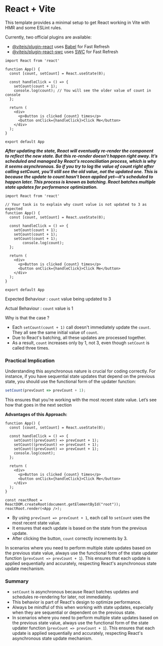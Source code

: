 # React + Vite

This template provides a minimal setup to get React working in Vite with HMR and some ESLint rules.

Currently, two official plugins are available:

- [@vitejs/plugin-react](https://github.com/vitejs/vite-plugin-react/blob/main/packages/plugin-react/README.md) uses [Babel](https://babeljs.io/) for Fast Refresh
- [@vitejs/plugin-react-swc](https://github.com/vitejs/vite-plugin-react-swc) uses [SWC](https://swc.rs/) for Fast Refresh

```JSX
import React from 'react'

function App() {
  const [count, setCount] = React.useState(0);

  const handleClick = () => {
    setCount(count + 1);
    console.log(count); // You will see the older value of count in console
  };

  return (
    <div>
      <p>Button is clicked {count} times</p>
      <button onClick={handleClick}>Click Me</button>
    </div>
  );
}

export default App
```
***After updating the state, React will eventually re-render the component to reflect the new state. But this re-render doesn’t happen right away. It’s scheduled and managed by React's reconciliation process, which is why it seems asynchronous. So if you try to log the value of count right after calling setCount, you'll still see the old value, not the updated one. This is because the update to count hasn't been applied yet—it's scheduled to happen later. This process is known as batching. React batches multiple state updates for performance optimization.***

```JSX
import React from 'react'

// Your task is to explain why count value is not updated to 3 as expected
function App() {
  const [count, setCount] = React.useState(0);

  const handleClick = () => {
    setCount(count + 1);
    setCount(count + 1);
    setCount(count + 1);
		console.log(count);
  };

  return (
    <div>
      <p>Button is clicked {count} times</p>
      <button onClick={handleClick}>Click Me</button>
    </div>
  );
}

export default App
```
Expected Behaviour : `count` value being updated to 3

Actual Behaviour : `count` value is 1

Why is that the case ?

- Each `setCount(count + 1)` call doesn't immediately update the `count`. They all see the same initial value of `count`.
- Due to React's batching, all these updates are processed together.
- As a result, `count` increases only by 1, not 3, even though `setCount` is called three times.

### Practical Implication

Understanding this asynchronous nature is crucial for coding correctly. For instance, if you have sequential state updates that depend on the previous state, you should use the functional form of the updater function:

```jsx
setCount(prevCount => prevCount + 1);
```

This ensures that you're working with the most recent state value. Let’s see how that goes in the next section

**Advantages of this Approach:**

```JSX
function App() {
  const [count, setCount] = React.useState(0);

  const handleClick = () => {
    setCount((prevCount) => prevCount + 1);
    setCount((prevCount) => prevCount + 1);
    setCount((prevCount) => prevCount + 1);
    console.log(count);
  };

  return (
    <div>
      <p>Button is clicked {count} times</p>
      <button onClick={handleClick}>Click Me</button>
    </div>
  );
}

const reactRoot = ReactDOM.createRoot(document.getElementById("root"));
reactRoot.render(<App />);
```

- By using `prevCount => prevCount + 1`, each call to `setCount` uses the most recent state value.
- It ensures that each update is based on the state from the previous update.
- After clicking the button, `count` correctly increments by 3.

In scenarios where you need to perform multiple state updates based on the previous state value, always use the functional form of the state updater function (`prevCount => prevCount + 1`). This ensures that each update is applied sequentially and accurately, respecting React's asynchronous state update mechanism.

### Summary

- `setCount` is asynchronous because React batches updates and schedules re-rendering for later, not immediately.
- This behavior is part of React's design to optimize performance.
- Always be mindful of this when working with state updates, especially when they are sequential or dependent on the previous state.
- In scenarios where you need to perform multiple state updates based on the previous state value, always use the functional form of the state updater function (`prevCount => prevCount + 1`). This ensures that each update is applied sequentially and accurately, respecting React's asynchronous state update mechanism.

